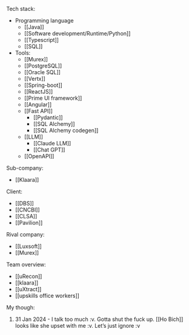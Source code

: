 Tech stack:
- Programming language
	- [[Java]]
	- [[Software development/Runtime/Python]]
	- [[Typescript]]
	- [[SQL]]
- Tools:
	- [[Murex]]
	- [[PostgreSQL]]
	- [[Oracle SQL]]
	- [[Vertx]]
	- [[Spring-boot]]
	- [[ReactJS]]
	- [[Prime UI framework]]
	- [[Angular]]
	- [[Fast API]]
		- [[Pydantic]]
		- [[SQL Alchemy]]
		- [[SQL Alchemy codegen]]
	- [[LLM]]
		- [[Claude LLM]]
		- [[Chat GPT]]
	- [[OpenAPI]]

Sub-company:
- [[Klaara]]

Client:
- [[DBS]]
- [[CNCBI]]
- [[CLSA]]
- [[Pavilion]]

Rival company:
- [[Luxsoft]]
- [[Murex]]

Team overview:
* [[uRecon]]
* [[klaara]]
* [[uXtract]]
* [[upskills office workers]]

My though:
1. 31 Jan 2024 - I talk too much :v. Gotta shut the fuck up. [[Ho Bich]] looks like she upset with me :v. Let’s just ignore :v

